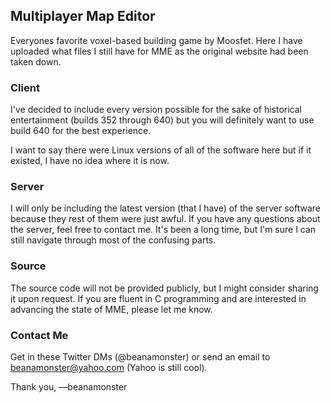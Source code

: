 ## Multiplayer Map Editor

Everyones favorite voxel-based building game by Moosfet.
Here I have uploaded what files I still have for MME as the original website had been taken down. 

### Client

I've decided to include every version possible for the sake of historical entertainment (builds 352 through 640) but you will definitely want to use build 640 for the best experience. 

I want to say there were Linux versions of all of the software here but if it existed, I have no idea where it is now. 

### Server

I will only be including the latest version (that I have) of the server software because they rest of them were just awful. 
If you have any questions about the server, feel free to contact me. It's been a long time, but I'm sure I can still navigate through most of the confusing parts.

### Source

The source code will not be provided publicly, but I might consider sharing it upon request. 
If you are fluent in C programming and are interested in advancing the state of MME, please let me know. 

### Contact Me

Get in these Twitter DMs (@beanamonster) or send an email to beanamonster@yahoo.com (Yahoo is still cool).

Thank you,
  —beanamonster
